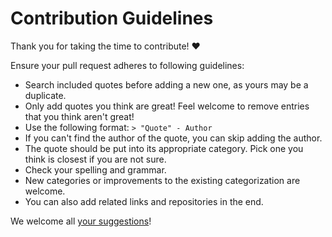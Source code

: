 # Contribution Guidelines

Thank you for taking the time to contribute! ♥️

Ensure your pull request adheres to following guidelines:

- Search included quotes before adding a new one, as yours may be a duplicate.
- Only add quotes you think are great! Feel welcome to remove entries that you think aren't great!
- Use the following format: `> "Quote" - Author`
- If you can't find the author of the quote, you can skip adding the author.
- The quote should be put into its appropriate category. Pick one you think is closest if you are not sure.
- Check your spelling and grammar.
- New categories or improvements to the existing categorization are welcome.
- You can also add related links and repositories in the end.

We welcome all [your suggestions](../../edit/master/README.md)!
